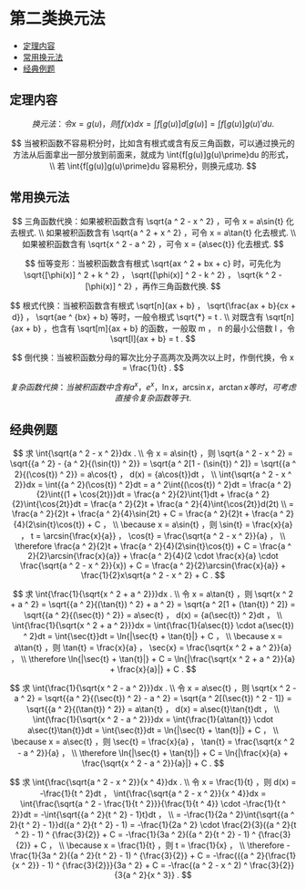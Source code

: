 # 第二类换元法

* [定理内容](#定理内容)
* [常用换元法](#常用换元法)
* [经典例题](#经典例题)


## 定理内容

$$
换元法：令 x = g(u) ，则 \int{f(x)}dx = \int{f[g(u)]}d[g(u)] = \int{f[g(u)]g(u)\prime}du .
$$

$$
当被积函数不容易积分时，比如含有根式或含有反三角函数，可以通过换元的方法从后面拿出一部分放到前面来，就成为 \int{f[g(u)]g(u)\prime}du 的形式，
\\
若 \int{f[g(u)]g(u)\prime}du 容易积分，则换元成功.
$$

## 常用换元法

$$
三角函数代换：如果被积函数含有 \sqrt{a ^ 2 - x ^ 2} ，可令 x = a\sin{t} 化去根式.
\\
如果被积函数含有 \sqrt{a ^ 2 + x ^ 2} ，可令 x = a\tan{t} 化去根式.
\\
如果被积函数含有 \sqrt{x ^ 2 - a ^ 2} ，可令 x = {a\sec{t}} 化去根式.
$$

$$
恒等变形：当被积函数含有根式 \sqrt{ax ^ 2 + bx + c} 时，可先化为 \sqrt{[\phi(x)] ^ 2 + k ^ 2} ， \sqrt{[\phi(x)] ^ 2 - k ^ 2} ， \sqrt{k ^ 2 - [\phi(x)] ^ 2} ，再作三角函数代换.
$$

$$
根式代换：当被积函数含有根式 \sqrt[n]{ax + b} ， \sqrt{\frac{ax + b}{cx + d}} ， \sqrt{ae ^ {bx} + b} 等时，一般令根式 \sqrt{*} = t .
\\
对既含有 \sqrt[n]{ax + b} ，也含有 \sqrt[m]{ax + b} 的函数，一般取 m ， n 的最小公倍数 l ，令\sqrt[l]{ax + b} = t .
$$

$$
倒代换：当被积函数分母的幂次比分子高两次及两次以上时，作倒代换，令 x = \frac{1}{t} .
$$

$$
复杂函数代换：当被积函数中含有 a ^ x ， e ^ x ， \ln{x} ， \arcsin{x} ， \arctan{x} 等时，可考虑直接令复杂函数等于 t .
$$

## 经典例题

$$
求 \int{\sqrt{a ^ 2 - x ^ 2}}dx .
\\
令 x = a\sin{t} ，则 \sqrt{a ^ 2 - x ^ 2} = \sqrt{{a ^ 2} - {a ^ 2}{(\sin{t}) ^ 2}} = \sqrt{a ^ 2[1 - (\sin{t}) ^ 2]} = \sqrt{{a ^ 2}{(\cos{t}) ^ 2}} = a\cos{t} ， d(x) = {a\cos{t}}dt ，
\\
\int{\sqrt{a ^ 2 - x ^ 2}}dx = \int{{a ^ 2}(\cos{t}) ^ 2}dt = a ^ 2\int{(\cos{t}) ^ 2}dt = \frac{a ^ 2}{2}\int{(1 + \cos{2t})}dt = \frac{a ^ 2}{2}\int{1}dt + \frac{a ^ 2}{2}\int{\cos{2t}}dt = \frac{a ^ 2}{2}t + \frac{a ^ 2}{4}\int{\cos{2t}}d(2t)
\\
= \frac{a ^ 2}{2}t + \frac{a ^ 2}{4}\sin{2t} + C = \frac{a ^ 2}{2}t + \frac{a ^ 2}{4}(2\sin{t}\cos{t}) + C ，
\\
\because x = a\sin{t} ，则 \sin{t} = \frac{x}{a} ， t = \arcsin{\frac{x}{a}} ， \cos{t} = \frac{\sqrt{a ^ 2 - x ^ 2}}{a} ，
\\
\therefore \frac{a ^ 2}{2}t + \frac{a ^ 2}{4}(2\sin{t}\cos{t}) + C = \frac{a ^ 2}{2}\arcsin{\frac{x}{a}} + \frac{a ^ 2}{4}(2 \cdot \frac{x}{a} \cdot \frac{\sqrt{a ^ 2 - x ^ 2}}{x}) + C = \frac{a ^ 2}{2}\arcsin{\frac{x}{a}} + \frac{1}{2}x\sqrt{a ^ 2 - x ^ 2} + C .
$$

$$
求 \int{\frac{1}{\sqrt{x ^ 2 + a ^ 2}}}dx .
\\
令 x = a\tan{t} ，则 \sqrt{x ^ 2 + a ^ 2} = \sqrt{{a ^ 2}{(\tan{t}) ^ 2} + a ^ 2} = \sqrt{a ^ 2[1 + (\tan{t}) ^ 2]} = \sqrt{{a ^ 2}{(\sec{t}) ^ 2}} = a\sec{t} ， d(x) = {a(\sec{t}) ^ 2}dt ，
\\
\int{\frac{1}{\sqrt{x ^ 2 + a ^ 2}}}dx = \int{\frac{1}{a\sec{t}} \cdot a(\sec{t}) ^ 2}dt = \int{\sec{t}}dt = \ln{|\sec{t} + \tan{t}|} + C ，
\\
\because x = a\tan{t} ，则 \tan{t} = \frac{x}{a} ， \sec{x} = \frac{\sqrt{x ^ 2 + a ^ 2}}{a} ，
\\
\therefore \ln{|\sec{t} + \tan{t}|} + C = \ln{|\frac{\sqrt{x ^ 2 + a ^ 2}}{a} + \frac{x}{a}|} + C .
$$

$$
求 \int{\frac{1}{\sqrt{x ^ 2 - a ^ 2}}}dx .
\\
令 x = a\sec{t} ，则 \sqrt{x ^ 2 - a ^ 2} = \sqrt{{a ^ 2}{(\sec{t}) ^ 2} - a ^ 2} = \sqrt{a ^ 2[(\sec{t}) ^ 2 - 1]} = \sqrt{{a ^ 2}{(\tan{t}) ^ 2}} = a\tan{t} ， d(x) = a\sec{t}\tan{t}dt ，
\\
\int{\frac{1}{\sqrt{x ^ 2 - a ^ 2}}}dx = \int{\frac{1}{a\tan{t}} \cdot a\sec{t}\tan{t}}dt = \int{\sec{t}}dt = \ln{|\sec{t} + \tan{t}|} + C ，
\\
\because x = a\sec{t} ，则 \sec{t} = \frac{x}{a} ， \tan{t} = \frac{\sqrt{x ^ 2 - a ^ 2}}{a} ，
\\
\therefore \ln{|\sec{t} + \tan{t}|} + C = \ln{|\frac{x}{a} + \frac{\sqrt{x ^ 2 - a ^ 2}}{a}|} + C .
$$

$$
求 \int{\frac{\sqrt{a ^ 2 - x ^ 2}}{x ^ 4}}dx .
\\
令 x = \frac{1}{t} ，则 d(x) = -\frac{1}{t ^ 2}dt ， \int{\frac{\sqrt{a ^ 2 - x ^ 2}}{x ^ 4}}dx = \int{\frac{\sqrt{a ^ 2 - \frac{1}{t ^ 2}}}{\frac{1}{t ^ 4}} \cdot -\frac{1}{t ^ 2}}dt = -\int{\sqrt{{a ^ 2}{t ^ 2} - 1}t}dt ，
\\
= -\frac{1}{2a ^ 2}\int{\sqrt{{a ^ 2}{t ^ 2} - 1}}d({a ^ 2}{t ^ 2} - 1) = -\frac{1}{2a ^ 2} \cdot \frac{2}{3}({a ^ 2}{t ^ 2} - 1) ^ {\frac{3}{2}} + C = -\frac{1}{3a ^ 2}({a ^ 2}{t ^ 2} - 1) ^ {\frac{3}{2}} + C ，
\\
\because x = \frac{1}{t} ，则 t = \frac{1}{x} ，
\\
\therefore -\frac{1}{3a ^ 2}({a ^ 2}{t ^ 2} - 1) ^ {\frac{3}{2}} + C = -\frac{({a ^ 2}{\frac{1}{x ^ 2}} - 1) ^ {\frac{3}{2}}}{3a ^ 2} + C = -\frac{(a ^ 2 - x ^ 2) ^ \frac{3}{2}}{3{a ^ 2}{x ^ 3}} .
$$




